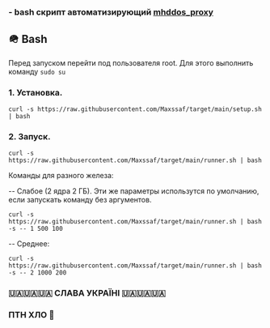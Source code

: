 



### - bash скрипт автоматизирующий [mhddos_proxy](https://github.com/porthole-ascend-cinnamon/mhddos_proxy)



## 🪖 Bash

Перед запуском перейти под пользователя root. Для этого выполнить команду `sudo su`

### 1. Установка.




```shell
curl -s https://raw.githubusercontent.com/Maxssaf/target/main/setup.sh | bash
```



### 2. Запуск.



```shell
curl -s https://raw.githubusercontent.com/Maxssaf/target/main/runner.sh | bash
```

Команды для разного железа: 

-- Слабое (2 ядра 2 ГБ). Эти же параметры использутся по умолчанию, если запускать команду без аргументов.


```shell
curl -s https://raw.githubusercontent.com/Maxssaf/target/main/runner.sh | bash -s -- 1 500 100
```

-- Среднее: 


```shell
curl -s https://raw.githubusercontent.com/Maxssaf/target/main/runner.sh | bash -s -- 2 1000 200
```




### 🇺🇦🇺🇦🇺🇦 СЛАВА УКРАЇНІ 🇺🇦🇺🇦🇺🇦
### ПТН ХЛО 🤡
